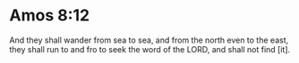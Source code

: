 # Amos 8:12

And they shall wander from sea to sea, and from the north even to the east, they shall run to and fro to seek the word of the LORD, and shall not find [it].
